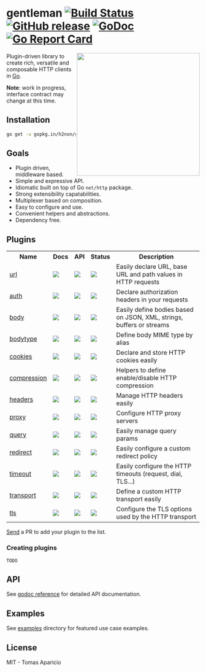 # gentleman [![Build Status](https://travis-ci.org/h2non/gentleman.png)](https://travis-ci.org/h2non/gentleman) [![GitHub release](https://img.shields.io/github/tag/h2non/gentleman.svg)](https://github.com/h2non/gentleman/releases) [![GoDoc](https://godoc.org/github.com/h2non/gentleman?status.svg)](https://godoc.org/github.com/h2non/gentleman) [![Go Report Card](https://goreportcard.com/badge/github.com/h2non/gentleman)](https://goreportcard.com/report/github.com/h2non/gentleman)

<img src="http://s10.postimg.org/5e31ox1ft/gentleman.png" align="right" height="320" />

Plugin-driven library to create rich, versatile and composable HTTP clients in [Go](http://golang.org).

**Note**: work in progress, interface contract may change at this time.

## Installation

```bash
go get -u gopkg.in/h2non/gentleman.v0
```

## Goals

- Plugin driven, middleware based.
- Simple and expressive API.
- Idiomatic built on top of Go `net/http` package.
- Strong extensibility capatabilities.
- Multiplexer based on composition.
- Easy to configure and use.
- Convenient helpers and abstractions.
- Dependency free.

## Plugins

<table>
  <tr>
    <th>Name</th>
    <th>Docs</th>
    <th>API</th>
    <th>Status</th> 
    <th>Description</th>
  </tr>
  <tr>
    <td><a href="https://github.com/h2non/gentleman/tree/master/plugins/url">url</a></td>
    <td>
      <a href="https://godoc.org/github.com/h2non/gentleman/plugins/url">
        <img src="https://godoc.org/github.com/h2non/gentleman?status.svg" />
      </a>
    </td>
    <td><img src="https://img.shields.io/badge/api-stable-green.svg?style=flat" /></td>
    <td><img src="https://travis-ci.org/h2non/gentleman.png" /></td>
    <td>Easily declare URL, base URL and path values in HTTP requests</td>
  </tr>
  <tr>
    <td><a href="https://github.com/h2non/gentleman/tree/master/plugins/auth">auth</a></td>
    <td>
      <a href="https://godoc.org/github.com/h2non/gentleman/plugins/auth">
        <img src="https://godoc.org/github.com/h2non/gentleman?status.svg" />
      </a>
    </td>
    <td><img src="https://img.shields.io/badge/api-stable-green.svg?style=flat" /></td>
    <td><img src="https://travis-ci.org/h2non/gentleman.png" /></td> 
    <td>Declare authorization headers in your requests</td>
  </tr>
  <tr>
    <td><a href="https://github.com/h2non/gentleman/tree/master/plugins/body">body</a></td>
    <td>
      <a href="https://godoc.org/github.com/h2non/gentleman/plugins/body">
        <img src="https://godoc.org/github.com/h2non/gentleman?status.svg" />
      </a>
    </td>
    <td><img src="https://img.shields.io/badge/api-stable-green.svg?style=flat" /></td>
    <td><img src="https://travis-ci.org/h2non/gentleman.png" /></td> 
    <td>Easily define bodies based on JSON, XML, strings, buffers or streams</td>
  </tr>
  <tr>
    <td><a href="https://github.com/h2non/gentleman/tree/master/plugins/bodytype">bodytype</a></td>
    <td>
      <a href="https://godoc.org/github.com/h2non/gentleman/plugins/bodytype">
        <img src="https://godoc.org/github.com/h2non/gentleman?status.svg" />
      </a>
    </td>
    <td><img src="https://img.shields.io/badge/api-stable-green.svg?style=flat" /></td>
    <td><img src="https://travis-ci.org/h2non/gentleman.png" /></td> 
    <td>Define body MIME type by alias</td>
  </tr>
  <tr>
    <td><a href="https://github.com/h2non/gentleman/tree/master/plugins/cookies">cookies</a></td>
    <td>
      <a href="https://godoc.org/github.com/h2non/gentleman/plugins/cookies">
        <img src="https://godoc.org/github.com/h2non/gentleman?status.svg" />
      </a>
    </td>
    <td><img src="https://img.shields.io/badge/api-stable-green.svg?style=flat" /></td>
    <td><img src="https://travis-ci.org/h2non/gentleman.png" /></td> 
    <td>Declare and store HTTP cookies easily</td>
  </tr>
  <tr>
    <td><a href="https://github.com/h2non/gentleman/tree/master/plugins/compression">compression</a></td>
    <td>
      <a href="https://godoc.org/github.com/h2non/gentleman/plugins/compression">
        <img src="https://godoc.org/github.com/h2non/gentleman?status.svg" />
      </a>
    </td>
    <td><img src="https://img.shields.io/badge/api-stable-green.svg?style=flat" /></td>
    <td><img src="https://travis-ci.org/h2non/gentleman.png" /></td> 
    <td>Helpers to define enable/disable HTTP compression</td>
  </tr>
  <tr>
    <td><a href="https://github.com/h2non/gentleman/tree/master/plugins/headers">headers</a></td>
    <td>
      <a href="https://godoc.org/github.com/h2non/gentleman/plugins/headers">
        <img src="https://godoc.org/github.com/h2non/gentleman?status.svg" />
      </a>
    </td>
    <td><img src="https://img.shields.io/badge/api-stable-green.svg?style=flat" /></td>
    <td><img src="https://travis-ci.org/h2non/gentleman.png" /></td> 
    <td>Manage HTTP headers easily</td>
  </tr>
  <tr>
    <td><a href="https://github.com/h2non/gentleman/tree/master/plugins/proxy">proxy</a></td>
    <td>
      <a href="https://godoc.org/github.com/h2non/gentleman/plugins/proxy">
        <img src="https://godoc.org/github.com/h2non/gentleman?status.svg" />
      </a>
    </td>
    <td><img src="https://img.shields.io/badge/api-stable-green.svg?style=flat" /></td>
    <td><img src="https://travis-ci.org/h2non/gentleman.png" /></td> 
    <td>Configure HTTP proxy servers</td>
  </tr>
  <tr>
    <td><a href="https://github.com/h2non/gentleman/tree/master/plugins/query">query</a></td>
    <td>
      <a href="https://godoc.org/github.com/h2non/gentleman/plugins/query">
        <img src="https://godoc.org/github.com/h2non/gentleman?status.svg" />
      </a>
    </td>
    <td><img src="https://img.shields.io/badge/api-stable-green.svg?style=flat" /></td>
    <td><img src="https://travis-ci.org/h2non/gentleman.png" /></td> 
    <td>Easily manage query params</td>
  </tr>
  <tr>
    <td><a href="https://github.com/h2non/gentleman/tree/master/plugins/redirect">redirect</a></td>
    <td>
      <a href="https://godoc.org/github.com/h2non/gentleman/plugins/redirect">
        <img src="https://godoc.org/github.com/h2non/gentleman?status.svg" />
      </a>
    </td>
    <td><img src="https://img.shields.io/badge/api-stable-green.svg?style=flat" /></td>
    <td><img src="https://travis-ci.org/h2non/gentleman.png" /></td> 
    <td>Easily configure a custom redirect policy</td>
  </tr>
  <tr>
    <td><a href="https://github.com/h2non/gentleman/tree/master/plugins/timeout">timeout</a></td>
    <td>
      <a href="https://godoc.org/github.com/h2non/gentleman/plugins/timeout">
        <img src="https://godoc.org/github.com/h2non/gentleman?status.svg" />
      </a>
    </td>
    <td><img src="https://img.shields.io/badge/api-stable-green.svg?style=flat" /></td>
    <td><img src="https://travis-ci.org/h2non/gentleman.png" /></td> 
    <td>Easily configure the HTTP timeouts (request, dial, TLS...)</td>
  </tr>
  <tr>
    <td><a href="https://github.com/h2non/gentleman/tree/master/plugins/transport">transport</a></td>
    <td>
      <a href="https://godoc.org/github.com/h2non/gentleman/plugins/transport">
        <img src="https://godoc.org/github.com/h2non/gentleman?status.svg" />
      </a>
    </td>
    <td><img src="https://img.shields.io/badge/api-stable-green.svg?style=flat" /></td>
    <td><img src="https://travis-ci.org/h2non/gentleman.png" /></td> 
    <td>Define a custom HTTP transport easily</td>
  </tr>
  <tr>
    <td><a href="https://github.com/h2non/gentleman/tree/master/plugins/tls">tls</a></td>
    <td>
      <a href="https://godoc.org/github.com/h2non/gentleman/plugins/tls">
        <img src="https://godoc.org/github.com/h2non/gentleman?status.svg" />
      </a>
    </td>
    <td><img src="https://img.shields.io/badge/api-stable-green.svg?style=flat" /></td>
    <td><img src="https://travis-ci.org/h2non/gentleman.png" /></td> 
    <td>Configure the TLS options used by the HTTP transport</td>
  </tr>
</table>

[Send](https://github.com/h2non/gentleman/pull/new/master) a PR to add your plugin to the list.

### Creating plugins

`TODO`

## API

See [godoc reference](https://godoc.org/github.com/h2non/gentleman) for detailed API documentation.

## Examples

See [examples](https://github.com/h2non/gentleman/blob/master/_examples) directory for featured use case examples.

<!--
```go
import (
  "fmt"
  "net/http"
  "gopkg.in/h2non/gentleman.v0"
  "gopkg.in/h2non/gentleman.v0/plugins"
)

client := gentleman.New()

client.UseRequest(plugins.Cookies())
client.UseRequest(plugins.Timeout(3000))
client.UseRequest(plugins.Authenticate("foo:s3cr3t"))
client.UseRequest(plugins.ContentType("application/json"))

client.UseResponse(plugins.BodyParser())
client.UseResponse(plugins.ErrorHandler())
client.UseResponse(plugins.Retry(3)))

// Custom middleware
client.UseResponse(func (ctx *gentleman.Context, h gentleman.Handler) {
  // ...
})

res, ctx, err := client.Get("/hello")
if res.StatusCode != 200 {
  fmt.Printf("Error: %s", res.StatusCode)
}
```
-->

## License 

MIT - Tomas Aparicio
